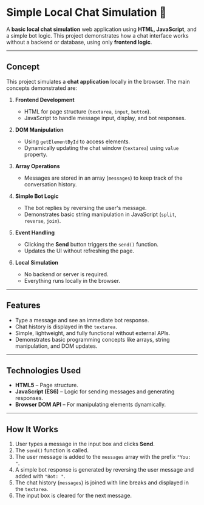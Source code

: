 
# Simple Local Chat Simulation 💬

A **basic local chat simulation** web application using **HTML, JavaScript**, and a simple bot logic. This project demonstrates how a chat interface works without a backend or database, using only **frontend logic**.

---

## Concept

This project simulates a **chat application** locally in the browser. The main concepts demonstrated are:

1. **Frontend Development**  
   - HTML for page structure (`textarea`, `input`, `button`).  
   - JavaScript to handle message input, display, and bot responses.  

2. **DOM Manipulation**  
   - Using `getElementById` to access elements.  
   - Dynamically updating the chat window (`textarea`) using `value` property.  

3. **Array Operations**  
   - Messages are stored in an array (`messages`) to keep track of the conversation history.  

4. **Simple Bot Logic**  
   - The bot replies by reversing the user's message.  
   - Demonstrates basic string manipulation in JavaScript (`split`, `reverse`, `join`).  

5. **Event Handling**  
   - Clicking the **Send** button triggers the `send()` function.  
   - Updates the UI without refreshing the page.  

6. **Local Simulation**  
   - No backend or server is required.  
   - Everything runs locally in the browser.

---

## Features

- Type a message and see an immediate bot response.  
- Chat history is displayed in the `textarea`.  
- Simple, lightweight, and fully functional without external APIs.  
- Demonstrates basic programming concepts like arrays, string manipulation, and DOM updates.

---

## Technologies Used

- **HTML5** – Page structure.  
- **JavaScript (ES6)** – Logic for sending messages and generating responses.  
- **Browser DOM API** – For manipulating elements dynamically.

---

## How It Works

1. User types a message in the input box and clicks **Send**.  
2. The `send()` function is called.  
3. The user message is added to the `messages` array with the prefix `"You: "`.  
4. A simple bot response is generated by reversing the user message and added with `"Bot: "`.  
5. The chat history (`messages`) is joined with line breaks and displayed in the `textarea`.  
6. The input box is cleared for the next message.


